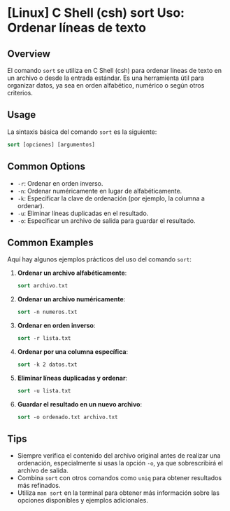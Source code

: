 # [Linux] C Shell (csh) sort Uso: Ordenar líneas de texto

## Overview
El comando `sort` se utiliza en C Shell (csh) para ordenar líneas de texto en un archivo o desde la entrada estándar. Es una herramienta útil para organizar datos, ya sea en orden alfabético, numérico o según otros criterios.

## Usage
La sintaxis básica del comando `sort` es la siguiente:

```csh
sort [opciones] [argumentos]
```

## Common Options
- `-r`: Ordenar en orden inverso.
- `-n`: Ordenar numéricamente en lugar de alfabéticamente.
- `-k`: Especificar la clave de ordenación (por ejemplo, la columna a ordenar).
- `-u`: Eliminar líneas duplicadas en el resultado.
- `-o`: Especificar un archivo de salida para guardar el resultado.

## Common Examples
Aquí hay algunos ejemplos prácticos del uso del comando `sort`:

1. **Ordenar un archivo alfabéticamente**:
   ```csh
   sort archivo.txt
   ```

2. **Ordenar un archivo numéricamente**:
   ```csh
   sort -n numeros.txt
   ```

3. **Ordenar en orden inverso**:
   ```csh
   sort -r lista.txt
   ```

4. **Ordenar por una columna específica**:
   ```csh
   sort -k 2 datos.txt
   ```

5. **Eliminar líneas duplicadas y ordenar**:
   ```csh
   sort -u lista.txt
   ```

6. **Guardar el resultado en un nuevo archivo**:
   ```csh
   sort -o ordenado.txt archivo.txt
   ```

## Tips
- Siempre verifica el contenido del archivo original antes de realizar una ordenación, especialmente si usas la opción `-o`, ya que sobrescribirá el archivo de salida.
- Combina `sort` con otros comandos como `uniq` para obtener resultados más refinados.
- Utiliza `man sort` en la terminal para obtener más información sobre las opciones disponibles y ejemplos adicionales.